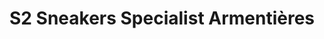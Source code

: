 ---
title: "S2 Sneakers Specialist Armentières"
url: /armentieres/s2-sneakers-specialist-armentieres/
shop: Kleidung
---